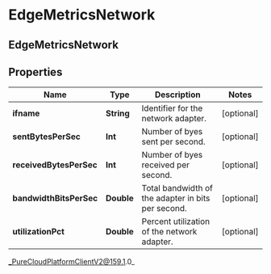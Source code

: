 # EdgeMetricsNetwork

## EdgeMetricsNetwork

## Properties

|Name | Type | Description | Notes|
|------------ | ------------- | ------------- | -------------|
| **ifname** | **String** | Identifier for the network adapter. | [optional] |
| **sentBytesPerSec** | **Int** | Number of byes sent per second. | [optional] |
| **receivedBytesPerSec** | **Int** | Number of byes received per second. | [optional] |
| **bandwidthBitsPerSec** | **Double** | Total bandwidth of the adapter in bits per second. | [optional] |
| **utilizationPct** | **Double** | Percent utilization of the network adapter. | [optional] |



_PureCloudPlatformClientV2@159.1.0_
